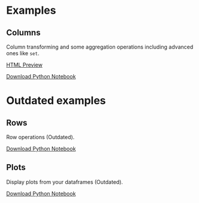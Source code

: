# Examples

## Columns

Column transforming and some aggregation operations including advanced ones like `set`.

[HTML Preview](https://htmlpreview.github.io/?https://github.com/hi-primus/optimus/blob/develop-22.2/examples/column.html)

[Download Python Notebook](https://raw.githubusercontent.com/hi-primus/optimus/develop-22.2/examples/column.ipynb)

# Outdated examples

## Rows

Row operations (Outdated).

[Download Python Notebook](https://raw.githubusercontent.com/hi-primus/optimus/develop-22.2/examples/row.ipynb)

## Plots

Display plots from your dataframes (Outdated).

[Download Python Notebook](https://raw.githubusercontent.com/hi-primus/optimus/develop-22.2/examples/plot.ipynb)